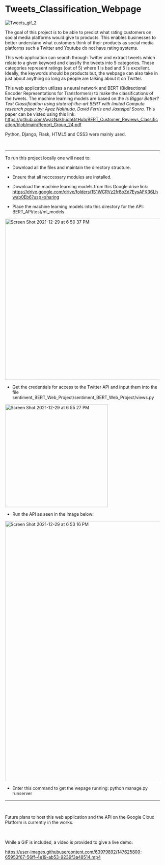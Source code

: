 # Tweets_Classification_Webpage




![Tweets_gif_2](https://user-images.githubusercontent.com/63979892/147628203-5e20c9a9-8f8d-4aaa-8615-44fab5040f55.gif)



The goal of this project is to be able to predict what rating customers on social media platforms would give to products. This enables businesses to better understand what customers think of their products as social media platforms such a Twitter and Youtube do not have rating systems.

This web application can search through Twitter and extract tweets which relate to a given keyword and classify the tweets into 5 categories. These categories represent ratings (out of 5) where 1 is bad and 5 is excellent. Ideally, the keywords should be products but, the webpage can also take in just about anything so long as people are talking about it on Twitter.  

This web application utilizes a neural network and BERT (Bidirectional Encoder Representations for Transformers) to make the classifications of the tweets. The machine learning models are based on the *Is Bigger Better? Text Classification using state-of-the-art BERT with limited Compute research paper by: Ayaz Nakhuda, David Ferris and Jastejpal Soora*. This paper can be visted using this link: https://github.com/AyazNakhudaGitHub/BERT_Customer_Reviews_Classification/blob/main/Report_Group_24.pdf

Python, Django, Flask, HTML5 and CSS3 were mainly used.

<br />

-----

To run this project locally one will need to:

- Download all the files and maintain the directory structure.

- Ensure that all neccessary modules are installed.

- Download the machine learning models from this Google drive link: https://drive.google.com/drive/folders/1S1WCRVz2fr8oZd7EysAFK36Lhwab0Eb6?usp=sharing

- Place the machine learning models into this directory for the API: BERT_API/test/ml_models 

<img width="524" alt="Screen Shot 2021-12-29 at 6 50 37 PM" src="https://user-images.githubusercontent.com/63979892/147711287-2cc55f94-f336-44e3-a92a-8b0c118af719.png">


- Get the credentials for access to the Twitter API and input them into the file sentiment_BERT_Web_Project/sentiment_BERT_Web_Project/views.py

<img width="334" alt="Screen Shot 2021-12-29 at 6 55 27 PM" src="https://user-images.githubusercontent.com/63979892/147711466-8a9f2bb3-bb69-48b2-b8e9-f1f3893a7683.png">


- Run the API as seen in the image below:

<img width="845" alt="Screen Shot 2021-12-29 at 6 53 16 PM" src="https://user-images.githubusercontent.com/63979892/147711401-14098cb2-a557-42fc-9d8c-7ab53d5c874f.png">

- Enter this command to get the wepage running: python manage.py runserver
-----
<br />

Future plans to host this web application and the API on the Google Cloud Platform is currently in the works. 



<br /><br />
While a GIF is included, a video is provided to give a live demo:

https://user-images.githubusercontent.com/63979892/147625800-65953f67-56ff-4e19-ab53-9239f3a48514.mp4

